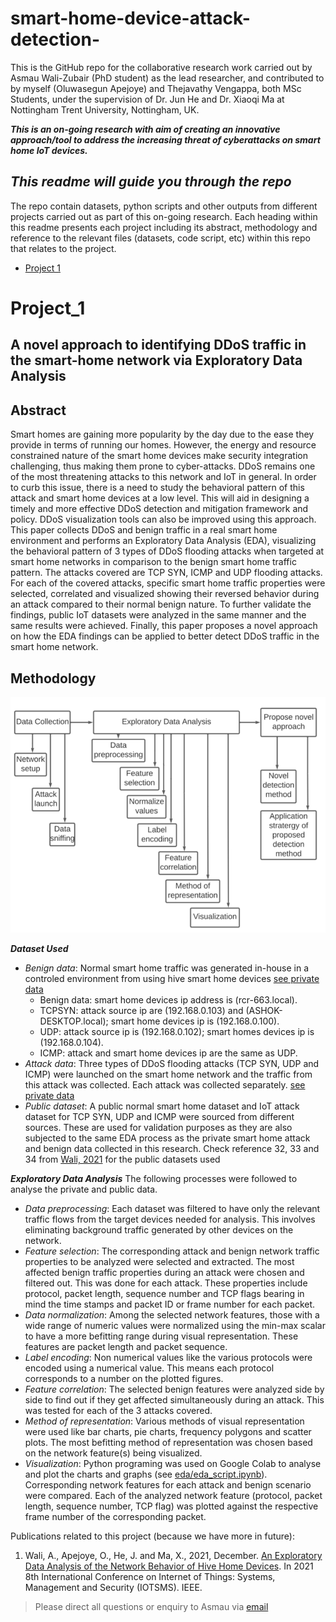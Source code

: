 # smart-home-device-attack-detection-
This is the GitHub repo for the collaborative research work carried out  by Asmau Wali-Zubair (PhD student) as the lead researcher, and contributed to by myself (Oluwasegun Apejoye) and Thejavathy Vengappa, both MSc Students, under the supervision of Dr. Jun He and Dr. Xiaoqi Ma at Nottingham Trent University, Nottingham, UK.

_**This is an on-going research with aim of creating an innovative approach/tool to address the increasing threat of cyberattacks on smart home IoT devices.**_

_**This readme will guide you through the repo**_
---
The repo contain datasets, python scripts and other outputs from different projects carried out as part of this on-going research. Each heading within this readme presents each project including its abstract, methodology and reference to the relevant files (datasets, code script, etc) within this repo that relates to the project.
- [Project 1](#Project_1)  


# Project_1
A novel approach to identifying DDoS traffic in the smart-home network via Exploratory Data Analysis
---	
## Abstract
Smart homes are gaining more popularity by the day due to the ease they provide in terms of running our homes. However, the energy and resource constrained nature of the smart home devices make security integration challenging, thus making them prone to cyber-attacks. DDoS remains one of the most threatening attacks to this network and IoT in general. In order to curb this issue, there is a need to study the behavioral pattern of this attack and smart home devices at a low level. This will aid in designing a timely and more effective DDoS detection and mitigation framework and policy. DDoS visualization tools can also be improved using this approach. This paper collects DDoS and benign traffic in a real smart home environment and performs an Exploratory Data Analysis (EDA), visualizing the behavioral pattern of 3 types of DDoS flooding attacks when targeted at smart home networks in comparison to the benign smart home traffic pattern. The attacks covered are TCP SYN, ICMP and UDP flooding attacks. For each of the covered attacks, specific smart home traffic properties were selected, correlated and visualized showing their reversed behavior during an attack compared to their normal benign nature. To further validate the findings, public IoT datasets were analyzed in the same manner and the same results were achieved. Finally, this paper proposes a novel approach on how the EDA findings can be applied to better detect DDoS traffic in the smart home network.

## Methodology
![image](images/methodology_sketch.png)

_**Dataset Used**_ 
* _Benign data_: Normal smart home traffic was generated in-house in a controled environment from using hive smart home devices [see private data](data/private_data/)
  * Benign data: smart home devices ip address is (rcr-663.local).
  * TCPSYN: attack source ip are (192.168.0.103) and (ASHOK-DESKTOP.local); smart home devices ip is (192.168.0.100).
  * UDP: attack source ip is (192.168.0.102); smart homes devices ip is (192.168.0.104).
  * ICMP: attack and smart home devices ip are the same as UDP.
* _Attack data_: Three types of DDoS flooding attacks (TCP SYN, UDP and ICMP) were launched on the smart home network and the traffic from this attack was collected. Each attack was collected separately. [see private data](data/private_data/)
* _Public dataset_: A public normal smart home dataset and IoT attack dataset for TCP SYN, UDP and ICMP were sourced from different sources. These are used for validation purposes as they are also subjected to the same EDA process as the private smart home attack and benign data collected in this research. Check reference 32, 33 and 34 from [Wali, 2021](https://ieeexplore.ieee.org/abstract/document/9704944/) for the public datasets used

_**Exploratory Data Analysis**_
The following processes were followed to analyse the private and public data.
* _Data preprocessing_: Each dataset was filtered to have only the relevant traffic flows from the target devices needed for analysis. This involves eliminating background traffic generated by other devices on the network.
* _Feature selection_: The corresponding attack and benign network traffic properties to be analyzed were selected and extracted. The most affected benign traffic properties during an attack were chosen and filtered out. This was done for each attack. These properties include protocol, packet length, sequence number and TCP flags bearing in mind the time stamps and packet ID or frame number for each packet.
* _Data normalization_: Among the selected network features, those with a wide range of numeric values were normalized using the min-max scalar to have a more befitting range during visual representation. These features are packet length and packet sequence.
* _Label encoding_: Non numerical values like the various protocols were encoded using a numerical value. This means each protocol corresponds to a number on the plotted figures.
* _Feature correlation_: The selected benign features were analyzed side by side to find out if they get affected simultaneously during an attack. This was tested for each of the 3 attacks covered.
* _Method of representation_: Various methods of visual representation were used like bar charts, pie charts, frequency polygons and scatter plots. The most befitting method of representation was chosen based on the network feature(s) being visualized.
* _Visualization_: Python programing was used on Google Colab to analyse and plot the charts and graphs (see [eda/eda_script.ipynb](eda/eda_script.ipynb)). Corresponding network features for each attack and benign scenario were compared. Each of the analyzed network feature (protocol, packet length, sequence number, TCP flag) was plotted against the respective frame number of the corresponding packet.


Publications related to this project (because we have more in future):
1. Wali, A., Apejoye, O., He, J. and Ma, X., 2021, December. [An Exploratory Data Analysis of the Network Behavior of Hive Home Devices](https://ieeexplore.ieee.org/abstract/document/9704944/). In 2021 8th International Conference on Internet of Things: Systems, Management and Security (IOTSMS). IEEE.
> Please direct all questions or enquiry to Asmau via [email](n0825492@my.ntu.ac.uk)

